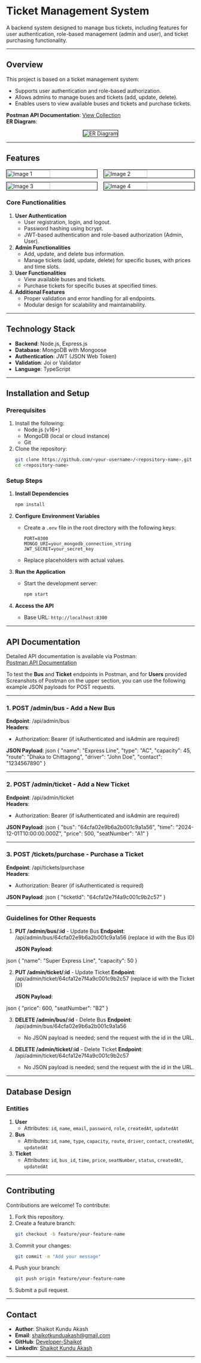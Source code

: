 # Ticket Management System

A backend system designed to manage bus tickets, including features for user authentication, role-based management (admin and user), and ticket purchasing functionality.

---

## **Overview**
This project is based on a ticket management system:
- Supports user authentication and role-based authorization.
- Allows admins to manage buses and tickets (add, update, delete).
- Enables users to view available buses and tickets and purchase tickets.

**Postman API Documentation**: [View Collection](https://web.postman.co/workspace/20995ec3-8afa-4fe0-9045-936f1b4a2a18/collection/24142074-0f1851a1-e064-4b64-98a4-b3d0caf975a5)  
**ER Diagram**:  
<div align="center">
  <img src="https://res.cloudinary.com/ddlbvpfq1/image/upload/v1732913743/Ticket_Management_ERD_Modified.drawio_us6tag.png" alt="ER Diagram" style="max-width: 600px; border: 1px solid black;">
</div>

---

## **Features**

<div style="display: flex; flex-wrap: wrap; justify-content: space-between;">
  <img src="https://res.cloudinary.com/ddlbvpfq1/image/upload/v1732911723/SignUp-PoST_ovr1gf.png" alt="Image 1" style="width:48%; border: 1px solid black; margin-bottom: 10px;">
  <img src="https://res.cloudinary.com/ddlbvpfq1/image/upload/v1732911723/Admin_SignIn_d28pio.png" alt="Image 2" style="width:48%; border: 1px solid black; margin-bottom: 10px;">
  <img src="https://res.cloudinary.com/ddlbvpfq1/image/upload/v1732911723/Add_Buses_mlonxt.png" alt="Image 3" style="width:48%; border: 1px solid black;">
  <img src="https://res.cloudinary.com/ddlbvpfq1/image/upload/v1732911723/Get_Buses_yybu1p.png" alt="Image 4" style="width:48%; border: 1px solid black;">
</div>

### **Core Functionalities**
1. **User Authentication**
   - User registration, login, and logout.
   - Password hashing using bcrypt.
   - JWT-based authentication and role-based authorization (Admin, User).
2. **Admin Functionalities**
   - Add, update, and delete bus information.
   - Manage tickets (add, update, delete) for specific buses, with prices and time slots.
3. **User Functionalities**
   - View available buses and tickets.
   - Purchase tickets for specific buses at specified times.
4. **Additional Features**
   - Proper validation and error handling for all endpoints.
   - Modular design for scalability and maintainability.

---

## **Technology Stack**
- **Backend**: Node.js, Express.js
- **Database**: MongoDB with Mongoose
- **Authentication**: JWT (JSON Web Token)
- **Validation**: Joi or Validator
- **Language**: TypeScript

---

## **Installation and Setup**

### **Prerequisites**
1. Install the following:
   - Node.js (v16+)
   - MongoDB (local or cloud instance)
   - Git
2. Clone the repository:
   ```bash
   git clone https://github.com/<your-username>/<repository-name>.git
   cd <repository-name>
   ```

### **Setup Steps**
1. **Install Dependencies**
   ```bash
   npm install
   ```

2. **Configure Environment Variables**
   - Create a `.env` file in the root directory with the following keys:
     ```env
     PORT=8300
     MONGO_URI=your_mongodb_connection_string
     JWT_SECRET=your_secret_key
     ```
   - Replace placeholders with actual values.

3. **Run the Application**
   - Start the development server:
     ```bash
     npm start
     ```

4. **Access the API**
   - Base URL: `http://localhost:8300`

---

## **API Documentation**

Detailed API documentation is available via Postman:  
[Postman API Documentation](https://web.postman.co/workspace/20995ec3-8afa-4fe0-9045-936f1b4a2a18/collection/24142074-0f1851a1-e064-4b64-98a4-b3d0caf975a5)

To test the **Bus** and **Ticket** endpoints in Postman, and for **Users** provided Screanshots of Postman on the upper section, you can use the following example JSON payloads for POST requests.

---

### 1. **POST /admin/bus** - Add a New Bus
**Endpoint**: /api/admin/bus  
**Headers**:
- Authorization: Bearer <your-token> (if isAuthenticated and isAdmin are required)

**JSON Payload**:
json
{
  "name": "Express Line",
  "type": "AC",
  "capacity": 45,
  "route": "Dhaka to Chittagong",
  "driver": "John Doe",
  "contact": "1234567890"
}


---

### 2. **POST /admin/ticket** - Add a New Ticket
**Endpoint**: /api/admin/ticket  
**Headers**:
- Authorization: Bearer <your-token> (if isAuthenticated and isAdmin are required)

**JSON Payload**:
json
{
  "bus": "64cfa02e9b6a2b001c9a1a56", 
  "time": "2024-12-01T10:00:00.000Z",
  "price": 500,
  "seatNumber": "A1"
}


---

### 3. **POST /tickets/purchase** - Purchase a Ticket
**Endpoint**: /api/tickets/purchase  
**Headers**:
- Authorization: Bearer <your-token> (if isAuthenticated is required)

**JSON Payload**:
json
{
  "ticketId": "64cfa12e7f4a9c001c9b2c57" 
}


---

### Guidelines for Other Requests
1. **PUT /admin/bus/:id** - Update Bus
   **Endpoint**: /api/admin/bus/64cfa02e9b6a2b001c9a1a56 (replace id with the Bus ID)

   **JSON Payload**:
   
json
   {
     "name": "Super Express Line",
     "capacity": 50
   }


2. **PUT /admin/ticket/:id** - Update Ticket
   **Endpoint**: /api/admin/ticket/64cfa12e7f4a9c001c9b2c57 (replace id with the Ticket ID)

   **JSON Payload**:
   
json
   {
     "price": 600,
     "seatNumber": "B2"
   }


3. **DELETE /admin/bus/:id** - Delete Bus
   **Endpoint**: /api/admin/bus/64cfa02e9b6a2b001c9a1a56  
   - No JSON payload is needed; send the request with the id in the URL.

4. **DELETE /admin/ticket/:id** - Delete Ticket
   **Endpoint**: /api/admin/ticket/64cfa12e7f4a9c001c9b2c57  
   - No JSON payload is needed; send the request with the id in the URL.

---


## **Database Design**
### **Entities**
1. **User**
   - Attributes: `id`, `name`, `email`, `password`, `role`, `createdAt`, `updatedAt`
2. **Bus**
   - Attributes: `id`, `name`, `type`, `capacity`, `route`, `driver`, `contact`, `createdAt`, `updatedAt`
3. **Ticket**
   - Attributes: `id`, `bus_id`, `time`, `price`, `seatNumber`, `status`, `createdAt`, `updatedAt`

---

## **Contributing**
Contributions are welcome! To contribute:
1. Fork this repository.
2. Create a feature branch:
   ```bash
   git checkout -b feature/your-feature-name
   ```
3. Commit your changes:
   ```bash
   git commit -m "Add your message"
   ```
4. Push your branch:
   ```bash
   git push origin feature/your-feature-name
   ```
5. Submit a pull request.

---

## **Contact**
- **Author**: Shaikot Kundu Akash  
- **Email**: shaikotkunduakash@gmail.com  
- **GitHub**: [Developer-Shaikot](https://github.com/Developer-Shaikot)  
- **LinkedIn**: [Shaikot Kundu Akash](https://www.linkedin.com/in/shaikot-3009/)  

---



